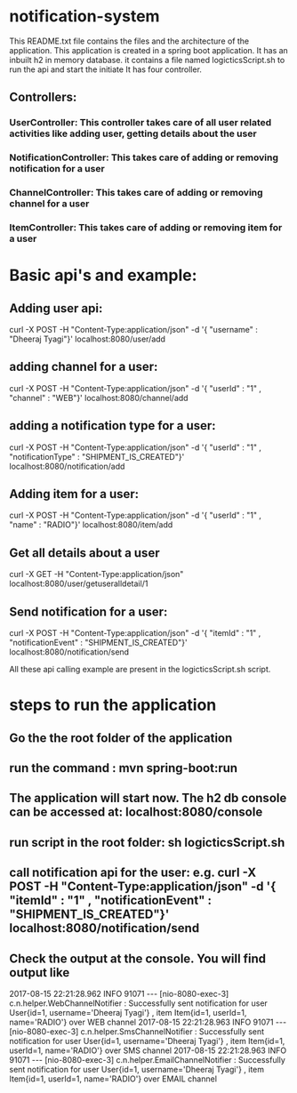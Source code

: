 # notification-system
This README.txt file contains the files and the architecture of the application.
This application is created in a spring boot application. 
It has an inbuilt h2 in memory database.
it contains a file named logicticsScript.sh to run the api and start the initiate
It has four controller.
## Controllers:
### UserController: This controller takes care of all user related activities like adding user, getting details about the user
### NotificationController: This takes care of adding or removing notification for a user
### ChannelController: This takes care of adding or removing channel for a user
### ItemController: This takes care of adding or removing item for a user

# Basic api's and example:

## Adding user api:
curl -X POST -H "Content-Type:application/json" -d '{ "username" : "Dheeraj Tyagi"}' localhost:8080/user/add

## adding channel for a user:
curl -X POST -H "Content-Type:application/json" -d '{ "userId" : "1" , "channel" : "WEB"}' localhost:8080/channel/add

## adding a notification type for a user:
curl -X POST -H "Content-Type:application/json" -d '{ "userId" : "1" , "notificationType" : "SHIPMENT_IS_CREATED"}' localhost:8080/notification/add

## Adding item for a user:
curl -X POST -H "Content-Type:application/json" -d '{ "userId" : "1" , "name" : "RADIO"}' localhost:8080/item/add

## Get all details about a user
curl -X GET -H "Content-Type:application/json" localhost:8080/user/getuseralldetail/1

## Send notification for a user:
curl -X POST -H "Content-Type:application/json" -d '{ "itemId" : "1" , "notificationEvent" : "SHIPMENT_IS_CREATED"}' localhost:8080/notification/send

All these api calling example are present in the logicticsScript.sh script. 

# steps to run the application
## Go the the root folder of the application
## run the command : mvn spring-boot:run
## The application will start now. The h2 db console can be accessed at: localhost:8080/console
## run script in the root folder: sh logicticsScript.sh
## call notification api for the user: e.g. curl -X POST -H "Content-Type:application/json" -d '{ "itemId" : "1" , "notificationEvent" : "SHIPMENT_IS_CREATED"}' localhost:8080/notification/send
## Check the output at the console. You will find output like 
2017-08-15 22:21:28.962  INFO 91071 --- [nio-8080-exec-3] c.n.helper.WebChannelNotifier            : Successfully sent notification for user User{id=1, username='Dheeraj Tyagi'} , item Item{id=1, userId=1, name='RADIO'} over WEB channel 
2017-08-15 22:21:28.963  INFO 91071 --- [nio-8080-exec-3] c.n.helper.SmsChannelNotifier            : Successfully sent notification for user User{id=1, username='Dheeraj Tyagi'} , item Item{id=1, userId=1, name='RADIO'} over SMS channel 
2017-08-15 22:21:28.963  INFO 91071 --- [nio-8080-exec-3] c.n.helper.EmailChannelNotifier          : Successfully sent notification for user User{id=1, username='Dheeraj Tyagi'} , item Item{id=1, userId=1, name='RADIO'} over EMAIL channel 

